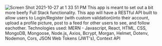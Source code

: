 ![Screen Shot 2021-10-27 at 1 33 51 PM](https://user-images.githubusercontent.com/52768599/156416809-23e5b806-b13e-4170-b1ef-260d4212894a.png)
This app is meant to set out a bit more beefy Full Stack functionality. This app will have a RESTful API built to allow users to Login/Register (with custom validation)into their account, upload a profile picture, post to a feed for other users to see, and follow eachother. 
Technologies used: MERN - Javascript, React, HTML, CSS, MongoDB, Mongoose, Node.js, Axios, Bcrypt, Morgan, Helmet, Dotenv, Nodemon, Cors, JSON Web Tokens (JWT's), Context API
